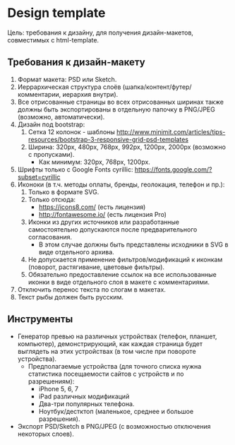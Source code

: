 # Design template

Цель: требования к дизайну, для получения дизайн-макетов,
совместимых с html-template.

## Требования к дизайн-макету

1. Формат макета: PSD или Sketch.
1. Иеррархическая структура слоёв (шапка/контент/футер/комментарии, иерархия внутри).
1. Все отрисованные страницы во всех отрисованных ширинах также
   должны быть экспортированы в отдельную папочку в PNG/JPEG (возможно, автоматически). 
1. Дизайн под bootstrap:
   1. Сетка 12 колонок - шаблоны http://www.minimit.com/articles/tips-resources/bootstrap-3-responsive-grid-psd-templates
   1. Ширина: 320px, 480px, 768px, 992px, 1200px, 2000px (возможно с пропусками).
      * Как минимум: 320px, 768px, 1200px.
1. Шрифты только с Google Fonts cyrillic: https://fonts.google.com/?subset=cyrillic
1. Иконоки (в т.ч. методы оплаты, бренды, геолокация, телефон и пр.):
   1. Только в формате SVG.
   1. Только отсюда:
      * https://icons8.com/ (есть лицензия)
      * http://fontawesome.io/ (есть лицензия Pro)
   1. Иконки из других источников или разработанные самостоятельно
   допускаются после предварительного согласования. 
      * В этом случае должны быть представлены исходники в SVG в виде отдельного архива.
   1. Не допускается применение фильтров/модификаций к иконкам
   (поворот, растягивание, цветовые фильтры).
   1. Обязательно предоставление ссылок на все использованные иконки
   в виде отдельного слоя в макете с комментариями. 
1. Отключить перенос текста по слогам в макетах.
1. Текст рыбы должен быть русским.

## Инструменты

 * Генератор превью на различных устройствах (телефон, планшет, компьютер),
 демонстрирующий, как каждая страница будет выглядеть на этих
 устройствах (в том числе при повороте устройства).
   * Предполагаемые устройства (для точного списка нужна статистика
   посещаемости сайтов с устройств и по разрешениям):
     * iPhone 5, 6, 7
     * iPad различных модификаций
     * Два-три популярных телефона.
     * Ноутбук/дестктоп (маленькое, среднее и большое разрешения).
 * Экспорт PSD/Sketch в PNG/JPEG (с возможностью отключения некоторых слоев).
 